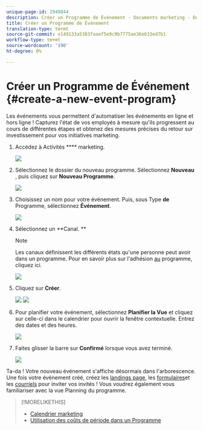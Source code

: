 ```yaml
---
unique-page-id: 2949844
description: Créer un Programme de Événement - Documents marketing - Documentation du produit
title: Créer un Programme de Événement
translation-type: tm+mt
source-git-commit: e149133a5383faaef5e9c9b7775ae36e633ed7b1
workflow-type: tm+mt
source-wordcount: '190'
ht-degree: 0%

---
```



# Créer un Programme de Événement {#create-a-new-event-program}

Les événements vous permettent d&#39;automatiser les événements en ligne et hors ligne ! Capturez l&#39;état de vos employés à mesure qu&#39;ils progressent au cours de différentes étapes et obtenez des mesures précises du retour sur investissement pour vos initiatives marketing.

1. Accédez à Activités **** marketing.

   ![](assets/ma.png)

1. Sélectionnez le dossier du nouveau programme. Sélectionnez **Nouveau** , puis cliquez sur **Nouveau Programme**.

   ![](assets/image2015-2-26-14-3a24-3a30.png)

1. Choisissez un nom pour votre événement. Puis, sous Type **de** Programme, sélectionnez **Événement**.

   ![](assets/image2015-2-26-14-3a26-3a6.png)

1. Sélectionnez un **Canal. **

   >[!NOTE]
   >
   >Les canaux définissent les différents états qu&#39;une personne peut avoir dans un programme. Pour en savoir plus sur l&#39;adhésion [au](../../../../product-docs/core-marketo-concepts/programs/creating-programs/understanding-program-membership.md) programme, cliquez ici.

   ![](assets/image2015-2-26-14-3a29-3a3.png)

1. Cliquez sur **Créer**.

   ![](assets/image2015-2-26-14-3a33-3a17.png) ![](assets/image2015-2-26-14-3a34-3a33.png)

1. Pour planifier votre événement, sélectionnez **Planifier la Vue** et cliquez sur celle-ci dans le calendrier pour ouvrir la fenêtre contextuelle. Entrez des dates et des heures.

   ![](assets/image2016-3-25-14-3a17-3a33.png)

1. Faites glisser la barre sur **Confirmé** lorsque vous avez terminé.

   ![](assets/image2016-3-25-14-3a18-3a13.png)

Ta-da ! Votre nouveau événement s&#39;affiche désormais dans l&#39;arborescence. Une fois votre événement créé, créez les [landings page](../../../../product-docs/demand-generation/landing-pages/free-form-landing-pages/create-a-free-form-landing-page.md), les [formulaires](../../../../product-docs/demand-generation/forms/creating-a-form/create-a-form.md)et les [courriels](../../../../product-docs/email-marketing/email-programs/creating-an-email-program/create-an-email-program.md) pour inviter vos invités ! Vous voudrez également vous familiariser avec la vue [](http://docs.marketo.com/display/docs/program+schedule+view)Planning du programme.

>[!MORELIKETHIS]
>
>* [Calendrier marketing](http://docs.marketo.com/display/docs/marketing+calendar)
>* [Utilisation des coûts de période dans un Programme](../../../../product-docs/core-marketo-concepts/programs/working-with-programs/using-period-costs-in-a-program.md)

>



